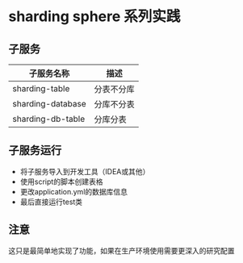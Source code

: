# sharding sphere 系列实践

## 子服务

| 子服务名称 | 描述    |
|------|-------------|
| sharding-table   | 分表不分库     |
| sharding-database   | 分库不分表  |
| sharding-db-table   | 分库分表    |


## 子服务运行
  * 将子服务导入到开发工具（IDEA或其他）
  * 使用script的脚本创建表格
  * 更改application.yml的数据库信息
  * 最后直接运行test类
   
 ## 注意
  这只是最简单地实现了功能，如果在生产环境使用需要更深入的研究配置